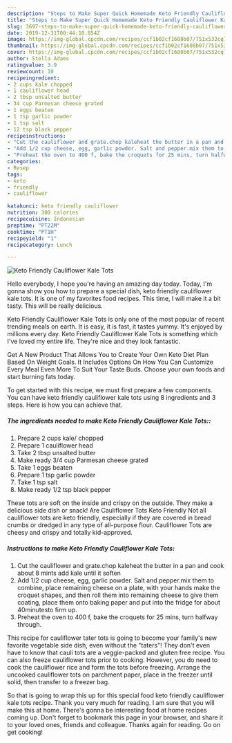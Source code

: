 ```yaml
---
description: "Steps to Make Super Quick Homemade Keto Friendly Cauliflower Kale Tots"
title: "Steps to Make Super Quick Homemade Keto Friendly Cauliflower Kale Tots"
slug: 3697-steps-to-make-super-quick-homemade-keto-friendly-cauliflower-kale-tots
date: 2019-12-31T00:44:10.854Z
image: https://img-global.cpcdn.com/recipes/ccf1b02cf1608b07/751x532cq70/keto-friendly-cauliflower-kale-tots-recipe-main-photo.jpg
thumbnail: https://img-global.cpcdn.com/recipes/ccf1b02cf1608b07/751x532cq70/keto-friendly-cauliflower-kale-tots-recipe-main-photo.jpg
cover: https://img-global.cpcdn.com/recipes/ccf1b02cf1608b07/751x532cq70/keto-friendly-cauliflower-kale-tots-recipe-main-photo.jpg
author: Stella Adams
ratingvalue: 3.9
reviewcount: 10
recipeingredient:
- 2 cups kale chopped
- 1 cauliflower head
- 2 tbsp unsalted butter
- 34 cup Parmesan cheese grated
- 1 eggs beaten
- 1 tsp garlic powder
- 1 tsp salt
- 12 tsp black pepper
recipeinstructions:
- "Cut the cauliflower and grate.chop kaleheat the butter in a pan and cook about 8 mints add kale until it soften"
- "Add 1/2 cup cheese, egg, garlic powder. Salt and pepper.mix them to combine, place remaining cheese on a plate, with your hands make the croquet shapes, and then roll them into remaining cheese to give them coating, place them onto baking paper and put into the fridge for about 40minutesto firm up."
- "Preheat the oven to 400 f, bake the croquets for 25 mins, turn halfway through."
categories:
- Resep
tags:
- keto
- friendly
- cauliflower

katakunci: keto friendly cauliflower
nutrition: 300 calories
recipecuisine: Indonesian
preptime: "PT22M"
cooktime: "PT1H"
recipeyield: "1"
recipecategory: Lunch

---
```



![Keto Friendly Cauliflower Kale Tots](https://img-global.cpcdn.com/recipes/ccf1b02cf1608b07/751x532cq70/keto-friendly-cauliflower-kale-tots-recipe-main-photo.jpg)

Hello everybody, I hope you're having an amazing day today. Today, I'm gonna show you how to prepare a special dish, keto friendly cauliflower kale tots. It is one of my favorites food recipes. This time, I will make it a bit tasty. This will be really delicious.

Keto Friendly Cauliflower Kale Tots is only one of the most popular of recent trending meals on earth. It is easy, it is fast, it tastes yummy. It's enjoyed by millions every day. Keto Friendly Cauliflower Kale Tots is something which I've loved my entire life. They're nice and they look fantastic.

Get A New Product That Allows You to Create Your Own Keto Diet Plan Based On Weight Goals. It Includes Options On How You Can Customize Every Meal Even More To Suit Your Taste Buds. Choose your own foods and start burning fats today.


To get started with this recipe, we must first prepare a few components. You can have keto friendly cauliflower kale tots using 8 ingredients and 3 steps. Here is how you can achieve that.

##### The ingredients needed to make Keto Friendly Cauliflower Kale Tots::

1. Prepare 2 cups kale/ chopped
1. Prepare 1 cauliflower head
1. Take 2 tbsp unsalted butter
1. Make ready 3/4 cup Parmesan cheese grated
1. Take 1 eggs beaten
1. Prepare 1 tsp garlic powder
1. Take 1 tsp salt
1. Make ready 1/2 tsp black pepper


These tots are soft on the inside and crispy on the outside. They make a delicious side dish or snack! Are Cauliflower Tots Keto Friendly Not all cauliflower tots are keto friendly, especially if they are covered in bread crumbs or dredged in any type of all-purpose flour. Cauliflower Tots are cheesy and crispy and totally kid-approved. 

##### Instructions to make Keto Friendly Cauliflower Kale Tots:

1. Cut the cauliflower and grate.chop kaleheat the butter in a pan and cook about 8 mints add kale until it soften
1. Add 1/2 cup cheese, egg, garlic powder. Salt and pepper.mix them to combine, place remaining cheese on a plate, with your hands make the croquet shapes, and then roll them into remaining cheese to give them coating, place them onto baking paper and put into the fridge for about 40minutesto firm up.
1. Preheat the oven to 400 f, bake the croquets for 25 mins, turn halfway through.


This recipe for cauliflower tater tots is going to become your family&#39;s new favorite vegetable side dish, even without the &#34;taters&#34;! They don&#39;t even have to know that cauli tots are a veggie-packed and gluten free recipe. You can also freeze cauliflower tots prior to cooking. However, you do need to cook the cauliflower rice and form the tots before freezing. Arrange the uncooked cauliflower tots on parchment paper, place in the freezer until solid, then transfer to a freezer bag. 

So that is going to wrap this up for this special food keto friendly cauliflower kale tots recipe. Thank you very much for reading. I am sure that you will make this at home. There's gonna be interesting food at home recipes coming up. Don't forget to bookmark this page in your browser, and share it to your loved ones, friends and colleague. Thanks again for reading. Go on get cooking!
